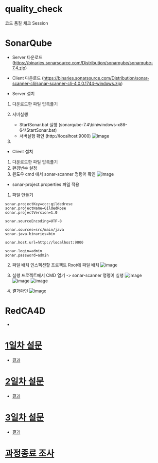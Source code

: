 # quality_check
코드 품질 체크 Session


# SonarQube
- Server 다운로드 (https://binaries.sonarsource.com/Distribution/sonarqube/sonarqube-7.4.zip)
- Client 다운로드 (https://binaries.sonarsource.com/Distribution/sonar-scanner-cli/sonar-scanner-cli-4.0.0.1744-windows.zip)
  
- Server 설치
1. 다운로드한 파일 압축풀기
2. 서버실행
	- StartSonar.bat 실행 (sonarqube-7.4\bin\windows-x86-64\StartSonar.bat)
	- 서버실행 확인 (http://localhost:9000)
	![image](https://user-images.githubusercontent.com/42139382/66746721-863ec100-eebd-11e9-9168-850c81d12d01.png)
	
	
3. 

- Client 설치
1. 다운로드한 파일 압축풀기
2. 환경변수 설정
3. 윈도우 cmd 에서 sonar-scanner 명령어 확인
![image](https://user-images.githubusercontent.com/42139382/66745823-09aae300-eebb-11e9-8b1b-5459567feefa.png)

- sonar-project.properties 파일 적용
1. 파일 만들기
```
sonar.projectKey=ccc:gildedrose
sonar.projectName=GildedRose
sonar.projectVersion=1.0

sonar.sourceEncoding=UTF-8

sonar.sources=src/main/java
sonar.java.binaries=bin

sonar.host.url=http://localhost:9000

sonar.login=admin
sonar.password=admin
```
2. 파일 배치
인스펙션할 프로젝트 Root에 파일 배치
![image](https://user-images.githubusercontent.com/42139382/66747193-e84bf600-eebe-11e9-825e-5b6823985c9c.png)

3. 실행
프로젝트에서 CMD 열기 -> sonar-scanner 명령어 실행
![image](https://user-images.githubusercontent.com/42139382/66747433-7f18b280-eebf-11e9-9f48-2a8fac9b1d80.png)
![image](https://user-images.githubusercontent.com/42139382/66747723-27c71200-eec0-11e9-8218-440f5ad2ac61.png)
![image](https://user-images.githubusercontent.com/42139382/66747917-b89ded80-eec0-11e9-9442-d7701114e38e.png)

4. 결과확인
![image](https://user-images.githubusercontent.com/42139382/66748019-07e41e00-eec1-11e9-8a2e-e69de9ed2440.png)

# RedCA4D
  - 

# [1일차 설문](https://forms.gle/keskyey8C8DBXdA96)
- [결과]()

# [2일차 설문]()
- [결과]()

# [3일차 설문]()
- [결과]()

# [과정종료 조사]()
